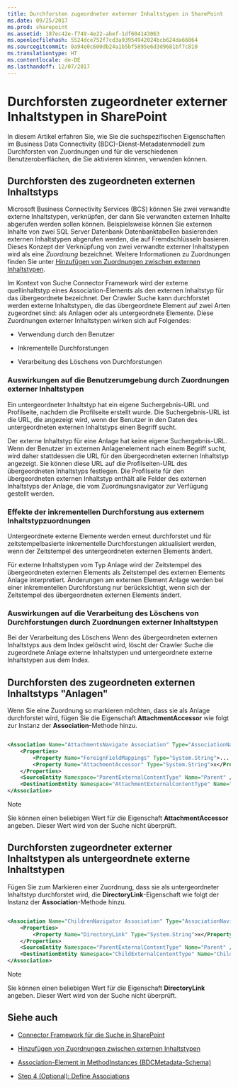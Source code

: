 ```yaml
---
title: Durchforsten zugeordneter externer Inhaltstypen in SharePoint
ms.date: 09/25/2017
ms.prod: sharepoint
ms.assetid: 187ec42e-f749-4e22-abef-1df604143063
ms.openlocfilehash: 5524dce752f7cd3a93954942024bcb624da66064
ms.sourcegitcommit: 0a94e0c600db24a1b5bf5895e6d3d9681bf7c810
ms.translationtype: HT
ms.contentlocale: de-DE
ms.lasthandoff: 12/07/2017
---
```

# <a name="crawl-associated-external-content-types-in-sharepoint"></a>Durchforsten zugeordneter externer Inhaltstypen in SharePoint

In diesem Artikel erfahren Sie, wie Sie die suchspezifischen Eigenschaften im Business Data Connectivity (BDC)-Dienst-Metadatenmodell zum Durchforsten von Zuordnungen und für die verschiedenen Benutzeroberflächen, die Sie aktivieren können, verwenden können.

## <a name="crawling-the-associated-external-content-type"></a>Durchforsten des zugeordneten externen Inhaltstyps
<a name="HowToCrawlAssociations_CrawlingAssociatedExternalTypes"> </a>

Microsoft Business Connectivity Services (BCS) können Sie zwei verwandte externe Inhaltstypen, verknüpfen, der dann Sie verwandten externen Inhalte abgerufen werden sollen können. Beispielsweise können Sie externen Inhalte von zwei SQL Server Datenbank Datenbanktabellen basierenden externen Inhaltstypen abgerufen werden, die auf Fremdschlüsseln basieren. Dieses Konzept der Verknüpfung von zwei verwandte externer Inhaltstypen wird als eine  *Zuordnung*  bezeichnet. Weitere Informationen zu Zuordnungen finden Sie unter [Hinzufügen von Zuordnungen zwischen externen Inhaltstypen]((http://msdn.microsoft.com/library/791e95ab-9b3c-413b-be12-bd0e59962c93%28Office.15%29.aspx)). 
  
    
    
Im Kontext von Suche Connector Framework wird der externe quellinhaltstyp eines Association-Elements als den externen Inhaltstyp für das übergeordnete bezeichnet. Der Crawler Suche kann durchforstet werden externe Inhaltstypen, die das übergeordnete Element auf zwei Arten zugeordnet sind: als Anlagen oder als untergeordnete Elemente. Diese Zuordnungen externer Inhaltstypen wirken sich auf Folgendes:
  
    
    

- Verwendung durch den Benutzer
    
  
- Inkrementelle Durchforstungen
    
  
- Verarbeitung des Löschens von Durchforstungen
    
  

### <a name="user-experience-effects-from-external-content-type-associations"></a>Auswirkungen auf die Benutzerumgebung durch Zuordnungen externer Inhaltstypen

Ein untergeordneter Inhaltstyp hat ein eigene Suchergebnis-URL und Profilseite, nachdem die Profilseite erstellt wurde. Die Suchergebnis-URL ist die URL, die angezeigt wird, wenn der Benutzer in den Daten des untergeordneten externen Inhaltstyps einen Begriff sucht. 
  
    
    
Der externe Inhaltstyp für eine Anlage hat keine eigene Suchergebnis-URL. Wenn der Benutzer im externen Anlagenelement nach einem Begriff sucht, wird daher stattdessen die URL für den übergeordneten externen Inhaltstyp angezeigt. Sie können diese URL auf die Profilseiten-URL des übergeordneten Inhaltstyps festlegen. Die Profilseite für den übergeordneten externen Inhaltstyp enthält alle Felder des externen Inhaltstyps der Anlage, die vom Zuordnungsnavigator zur Verfügung gestellt werden.
  
    
    

### <a name="incremental-crawl-effects-from-external-content-type-associations"></a>Effekte der inkrementellen Durchforstung aus externem Inhaltstypzuordnungen

Untergeordnete externe Elemente werden erneut durchforstet und für zeitstempelbasierte inkrementelle Durchforstungen aktualisiert werden, wenn der Zeitstempel des untergeordneten externen Elements ändert. 
  
    
    
Für externe Inhaltstypen vom Typ Anlage wird der Zeitstempel des übergeordneten externen Elements als Zeitstempel des externen Elements Anlage interpretiert. Änderungen am externen Element Anlage werden bei einer inkrementellen Durchforstung nur berücksichtigt, wenn sich der Zeitstempel des übergeordneten externen Elements ändert.
  
    
    

### <a name="processing-crawl-deletions-effects-from-external-content-type-associations"></a>Auswirkungen auf die Verarbeitung des Löschens von Durchforstungen durch Zuordnungen externer Inhaltstypen

Bei der Verarbeitung des Löschens Wenn des übergeordneten externen Inhaltstyps aus dem Index gelöscht wird, löscht der Crawler Suche die zugeordnete Anlage externe Inhaltstypen und untergeordnete externe Inhaltstypen aus dem Index.
  
    
    

## <a name="crawling-associated-external-content-type-attachments"></a>Durchforsten des zugeordneten externen Inhaltstyps "Anlagen"
<a name="HowToCrawlAssociations_CrawlingAttachments"> </a>

Wenn Sie eine Zuordnung so markieren möchten, dass sie als Anlage durchforstet wird, fügen Sie die Eigenschaft **AttachmentAccessor** wie folgt zur Instanz der **Association**-Methode hinzu.
  
    
    

```XML

<Association Name="AttachmentsNavigate Association" Type="AssociationNavigator" ...>
    <Properties>
        <Property Name="ForeignFieldMappings" Type="System.String">....... </Property>
        <Property Name="AttachmentAccessor" Type="System.String">x</Property>
    </Properties>
    <SourceEntity Namespace="ParentExternalContentType" Name="Parent" />
    <DestinationEntity Namespace="AttachmentExternalContentType" Name="Attachment External Content Type" />
</Association>
```


> [!NOTE]
> Sie können einen beliebigen Wert für die Eigenschaft **AttachmentAccessor** angeben. Dieser Wert wird von der Suche nicht überprüft.
  
    
    


## <a name="crawling-associated-external-content-types-as-child-external-content-types"></a>Durchforsten zugeordneter externer Inhaltstypen als untergeordnete externe Inhaltstypen
<a name="HowToCrawlAssociations_CrawlingChildExternalTypes"> </a>

Fügen Sie zum Markieren einer Zuordnung, dass sie als untergeordneter Inhaltstyp durchforstet wird, die **DirectoryLink**-Eigenschaft wie folgt der Instanz der **Association**-Methode hinzu.
  
    
    

```XML

<Association Name="ChildrenNavigator Association" Type="AssociationNavigator" ...>
    <Properties>
        <Property Name="DirectoryLink" Type="System.String">x</Property>
    </Properties>
    <SourceEntity Namespace="ParentExternalContentType" Name="Parent" />
    <DestinationEntity Namespace="ChildExternalContentType" Name="Child External Content Type" />
</Association>
```

> [!NOTE]
> Sie können einen beliebigen Wert für die Eigenschaft **DirectoryLink** angeben. Dieser Wert wird von der Suche nicht überprüft.
  
    
    


## <a name="see-also"></a>Siehe auch
<a name="SP15crawlects_addlresources"> </a>


-  [Connector Framework für die Suche in SharePoint](search-connector-framework-in-sharepoint.md)
    
  
-  [Hinzufügen von Zuordnungen zwischen externen Inhaltstypen]((http://msdn.microsoft.com/library/791e95ab-9b3c-413b-be12-bd0e59962c93%28Office.15%29.aspx))
    
  
-  [Association-Element in MethodInstances (BDCMetadata-Schema)]((http://msdn.microsoft.com/library/9659a1f5-1b12-03ef-f9e3-5c9904cc5dd0%28Office.15%29.aspx))
    
  
-  [Step 4 (Optional): Define Associations]((http://msdn.microsoft.com/library/6bc55f46-459a-4986-8744-8c6c5f45097b%28Office.15%29.aspx))
    
  

